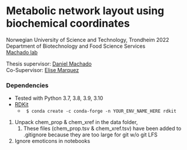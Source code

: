 # Metabolic network layout using biochemical coordinates
Norwegian University of Science and Technology, Trondheim 2022\
Department of Biotechnology and Food Science Services\
[Machado lab](https://www.ntnu.edu/ibt/research/computational-biology/#/view/about) 


Thesis supervisor: [Daniel Machado](https://github.com/cdanielmachado/)\
Co-Supervisor: [Elise Marquez](https://github.com/emarquezz/)

### Dependencies
- Tested with Python 3.7, 3.8, 3.9, 3.10
- [RDKit](https://www.rdkit.org/docs/Install.html)
  - ``` $ conda create -c conda-forge -n YOUR_ENV_NAME_HERE rdkit```




1. Unpack chem_prop & chem_xref in the data folder,
   1. These files (chem_prop.tsv & chem_xref.tsv) have been added to 
   .gitignore because they are too large for git w/o git LFS 
2. Ignore emoticons in notebooks

